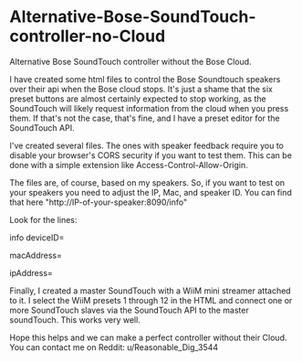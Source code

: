 # Alternative-Bose-SoundTouch-controller-no-Cloud
Alternative Bose SoundTouch controller without the Bose Cloud.

I have created some html files to control the Bose Soundtouch speakers over their api when the Bose cloud stops. 
It's just a shame that the six preset buttons are almost certainly expected to stop working, as the SoundTouch will 
likely request information from the cloud when you press them. If that's not the case, that's fine, and I have a preset 
editor for the SoundTouch API.

I've created several files. The ones with speaker feedback require you to disable your browser's CORS security if you want 
to test them. This can be done with a simple extension like Access-Control-Allow-Origin.

The files are, of course, based on my speakers. So, if you want to test on your speakers you need to adjust the IP, Mac, and speaker ID.
You can find that here "http://IP-of-your-speaker:8090/info"

Look for the lines:

info deviceID=

macAddress=

ipAddress=


Finally, I created a master SoundTouch with a WiiM mini streamer attached to it. I select the WiiM presets 1 
through 12 in the HTML and connect one or more SoundTouch slaves via the SoundTouch API to the master soundTouch. 
This works very well.

Hope this helps and we can make a perfect controller without their Cloud.
You can contact me on Reddit:   u/Reasonable_Dig_3544
